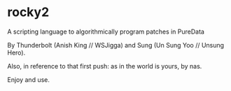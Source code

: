 # rocky2
A scripting language to algorithmically program patches in PureData

By Thunderbolt (Anish King // WSJigga) and Sung (Un Sung Yoo // Unsung Hero).

Also, in reference to that first push: as in the world is yours, by nas.

Enjoy and use.
